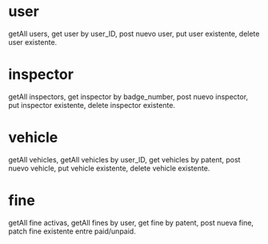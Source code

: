 # user

getAll users, get user by user_ID, post nuevo user, put user existente, delete user existente.

# inspector

getAll inspectors, get inspector by badge_number, post nuevo inspector, put inspector existente, delete inspector existente.

# vehicle

getAll vehicles, getAll vehicles by user_ID, get vehicles by patent, post nuevo vehicle, put vehicle existente, delete vehicle existente.

# fine

getAll fine activas, getAll fines by user, get fine by patent, post nueva fine, patch fine existente entre paid/unpaid.